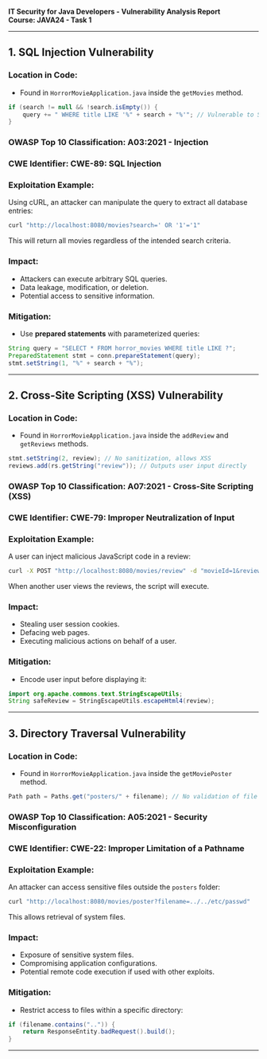 **IT Security for Java Developers - Vulnerability Analysis Report**  
**Course: JAVA24 - Task 1**

---  

## **1. SQL Injection Vulnerability**
### **Location in Code:**
- Found in `HorrorMovieApplication.java` inside the `getMovies` method.

```java
if (search != null && !search.isEmpty()) {
    query += " WHERE title LIKE '%" + search + "%'"; // Vulnerable to SQL Injection
}
```

### **OWASP Top 10 Classification:** A03:2021 - Injection
### **CWE Identifier:** CWE-89: SQL Injection

### **Exploitation Example:**
Using cURL, an attacker can manipulate the query to extract all database entries:
```sh
curl "http://localhost:8080/movies?search=' OR '1'='1"
```
This will return all movies regardless of the intended search criteria.

### **Impact:**
- Attackers can execute arbitrary SQL queries.
- Data leakage, modification, or deletion.
- Potential access to sensitive information.

### **Mitigation:**
- Use **prepared statements** with parameterized queries:
```java
String query = "SELECT * FROM horror_movies WHERE title LIKE ?";
PreparedStatement stmt = conn.prepareStatement(query);
stmt.setString(1, "%" + search + "%");
```

---

## **2. Cross-Site Scripting (XSS) Vulnerability**
### **Location in Code:**
- Found in `HorrorMovieApplication.java` inside the `addReview` and `getReviews` methods.

```java
stmt.setString(2, review); // No sanitization, allows XSS
reviews.add(rs.getString("review")); // Outputs user input directly
```

### **OWASP Top 10 Classification:** A07:2021 - Cross-Site Scripting (XSS)
### **CWE Identifier:** CWE-79: Improper Neutralization of Input

### **Exploitation Example:**
A user can inject malicious JavaScript code in a review:
```sh
curl -X POST "http://localhost:8080/movies/review" -d "movieId=1&review=<script>alert('XSS Attack!')</script>"
```
When another user views the reviews, the script will execute.

### **Impact:**
- Stealing user session cookies.
- Defacing web pages.
- Executing malicious actions on behalf of a user.

### **Mitigation:**
- Encode user input before displaying it:
```java
import org.apache.commons.text.StringEscapeUtils;
String safeReview = StringEscapeUtils.escapeHtml4(review);
```

---

## **3. Directory Traversal Vulnerability**
### **Location in Code:**
- Found in `HorrorMovieApplication.java` inside the `getMoviePoster` method.

```java
Path path = Paths.get("posters/" + filename); // No validation of file path
```

### **OWASP Top 10 Classification:** A05:2021 - Security Misconfiguration
### **CWE Identifier:** CWE-22: Improper Limitation of a Pathname

### **Exploitation Example:**
An attacker can access sensitive files outside the `posters` folder:
```sh
curl "http://localhost:8080/movies/poster?filename=../../etc/passwd"
```
This allows retrieval of system files.

### **Impact:**
- Exposure of sensitive system files.
- Compromising application configurations.
- Potential remote code execution if used with other exploits.

### **Mitigation:**
- Restrict access to files within a specific directory:
```java
if (filename.contains("..")) {
    return ResponseEntity.badRequest().build();
}
```

---
